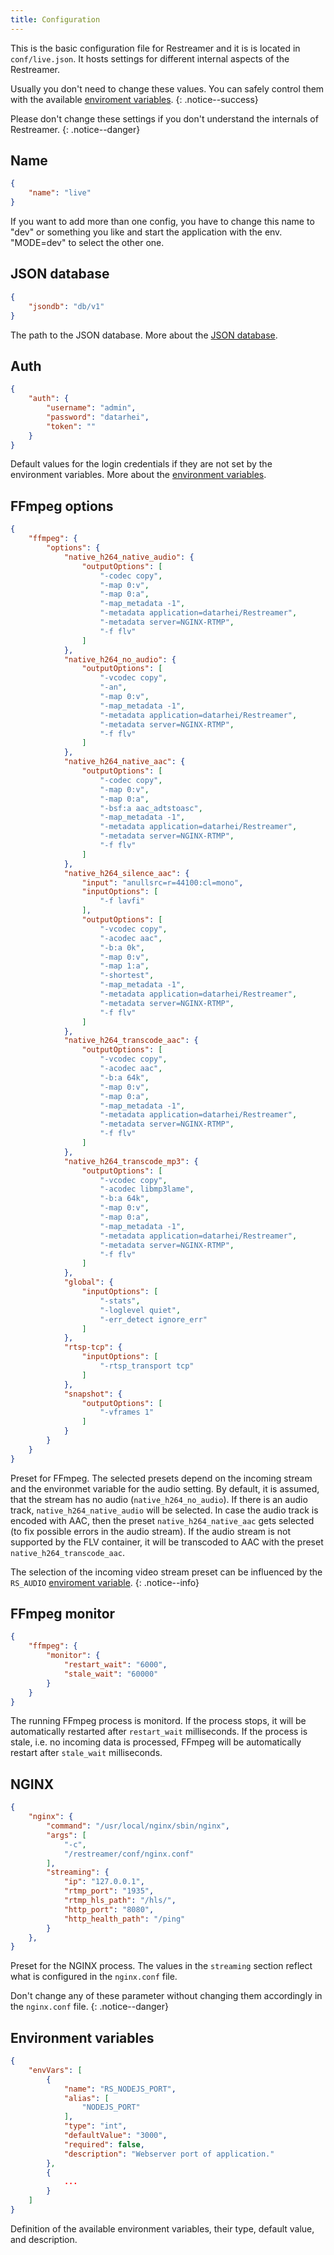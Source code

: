 ```yaml
---
title: Configuration
---
```


This is the basic configuration file for Restreamer and it is is located in `conf/live.json`. It hosts settings for different
internal aspects of the Restreamer.

Usually you don't need to change these values. You can safely control them with the available [enviroment variables](references-environment-vars.html).
{: .notice--success}

Please don't change these settings if you don't understand the internals of Restreamer.
{: .notice--danger}

## Name

```json
{
    "name": "live"
}
```
If you want to add more than one config, you have to change this name to "dev" or something you like and start the application with the env. "MODE=dev" to select the other one.

## JSON database

```json
{
    "jsondb": "db/v1"
}
```

The path to the JSON database. More about the [JSON database](https://www.npmjs.com/package/node-jsondb).

## Auth

```json
{
    "auth": {
        "username": "admin",   
        "password": "datarhei",
        "token": ""
    }
}
```
Default values for the login credentials if they are not set by the environment variables.
More about the [environment variables](references-environment-vars.html).

## FFmpeg options

```json
{
    "ffmpeg": {
        "options": {
            "native_h264_native_audio": {
                "outputOptions": [
                    "-codec copy",
                    "-map 0:v",
                    "-map 0:a",
                    "-map_metadata -1",
                    "-metadata application=datarhei/Restreamer",
                    "-metadata server=NGINX-RTMP",
                    "-f flv"
                ]
            },
            "native_h264_no_audio": {
                "outputOptions": [
                    "-vcodec copy",
                    "-an",
                    "-map 0:v",
                    "-map_metadata -1",
                    "-metadata application=datarhei/Restreamer",
                    "-metadata server=NGINX-RTMP",
                    "-f flv"
                ]
            },
            "native_h264_native_aac": {
                "outputOptions": [
                    "-codec copy",
                    "-map 0:v",
                    "-map 0:a",
                    "-bsf:a aac_adtstoasc",
                    "-map_metadata -1",
                    "-metadata application=datarhei/Restreamer",
                    "-metadata server=NGINX-RTMP",
                    "-f flv"
                ]
            },
            "native_h264_silence_aac": {
                "input": "anullsrc=r=44100:cl=mono",
                "inputOptions": [
                    "-f lavfi"
                ],
                "outputOptions": [
                    "-vcodec copy",
                    "-acodec aac",
                    "-b:a 0k",
                    "-map 0:v",
                    "-map 1:a",
                    "-shortest",
                    "-map_metadata -1",
                    "-metadata application=datarhei/Restreamer",
                    "-metadata server=NGINX-RTMP",
                    "-f flv"
                ]
            },
            "native_h264_transcode_aac": {
                "outputOptions": [
                    "-vcodec copy",
                    "-acodec aac",
                    "-b:a 64k",
                    "-map 0:v",
                    "-map 0:a",
                    "-map_metadata -1",
                    "-metadata application=datarhei/Restreamer",
                    "-metadata server=NGINX-RTMP",
                    "-f flv"
                ]
            },
            "native_h264_transcode_mp3": {
                "outputOptions": [
                    "-vcodec copy",
                    "-acodec libmp3lame",
                    "-b:a 64k",
                    "-map 0:v",
                    "-map 0:a",
                    "-map_metadata -1",
                    "-metadata application=datarhei/Restreamer",
                    "-metadata server=NGINX-RTMP",
                    "-f flv"
                ]
            },
            "global": {
                "inputOptions": [
                    "-stats",
                    "-loglevel quiet",
                    "-err_detect ignore_err"
                ]
            },
            "rtsp-tcp": {
                "inputOptions": [
                    "-rtsp_transport tcp"
                ]
            },
            "snapshot": {
                "outputOptions": [
                    "-vframes 1"
                ]
            }
        }
    }
}
```

Preset for FFmpeg. The selected presets depend on the incoming stream and the environmet variable for the audio setting. By default, it is assumed, that
the stream has no audio (`native_h264_no_audio`). If there is an audio track, `native_h264_native_audio` will be selected. In case the audio track
is encoded with AAC, then the preset `native_h264_native_aac` gets selected (to fix possible errors in the audio stream). If the audio stream is
not supported by the FLV container, it will be transcoded to AAC with the preset `native_h264_transcode_aac`. 

The selection of the incoming video stream preset can be influenced by the `RS_AUDIO` [enviroment variable](docs/references-environment-vars.html).
{: .notice--info}
        
## FFmpeg monitor

```json
{
    "ffmpeg": {
        "monitor": {
            "restart_wait": "6000",  
            "stale_wait": "60000"
        }
    }
}
```

The running FFmpeg process is monitord. If the process stops, it will be automatically restarted after `restart_wait` milliseconds. If the process
is stale, i.e. no incoming data is processed, FFmpeg will be automatically restart after `stale_wait` milliseconds.

## NGINX

```json
{
    "nginx": {
        "command": "/usr/local/nginx/sbin/nginx",
        "args": [
            "-c",
            "/restreamer/conf/nginx.conf"
        ],
        "streaming": {
            "ip": "127.0.0.1",
            "rtmp_port": "1935",
            "rtmp_hls_path": "/hls/",
            "http_port": "8080",
            "http_health_path": "/ping"
        }
    },
}
```

Preset for the NGINX process. The values in the `streaming` section reflect what is configured in the `nginx.conf` file.

Don't change any of these parameter without changing them accordingly in the `nginx.conf` file.
{: .notice--danger}

## Environment variables
```json
{
    "envVars": [
        {
            "name": "RS_NODEJS_PORT",
            "alias": [
                "NODEJS_PORT"
            ],
            "type": "int",
            "defaultValue": "3000",
            "required": false,
            "description": "Webserver port of application."
        },
        {
            ...
        }
    ]
}
```

Definition of the available environment variables, their type, default value, and description.
